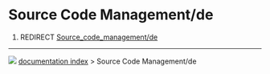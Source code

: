 # Source Code Management/de
1.  REDIRECT [Source\_code\_management/de](Source_code_management/de.md)



---
![](images/Right_arrow.png) [documentation index](../README.md) > Source Code Management/de
